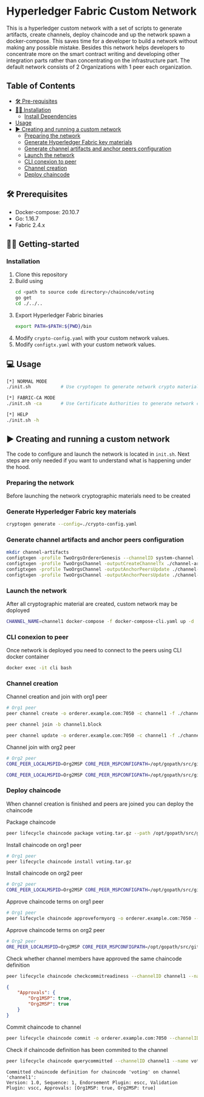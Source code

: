 # Hyperledger Fabric Custom Network

This is a hyperledger custom network with a set of scripts to generate artifacts, create channels, deploy chaincode and up the network spawn a docker-compose. This saves time for a developer to build a network without making any possible mistake. Besides this network helps developers to concentrate more on the smart contract writing and developing other integration parts rather than concentrating on the infrastructure part. The default network consists of 2 Organizations with 1 peer each organization.


## Table of Contents

- [🛠️ Pre-requisites](#🛠️-prequisites)
- [👨‍💻 Installation](#👨‍💻-getting-started)
  - [Install Dependencies](#installation)
- [Usage](#💻usage)
- [▶️ Creating and running a custom network](#▶️-creating-and-running-a-custom-network)
  - [Preparing the network](#preparing-the-network)  
  - [Generate Hyperledger Fabric key materials](#generate-hyperledger-fabric-key-materials)  
  - [Generate channel artifacts and anchor peers configuration](#generate-channel-artifacts-and-anchor-peers-configuration)  
  - [Launch the network](#launch-the-network)  
  - [CLI conexion to peer](#cli-conexion-to-peer)  
  - [Channel creation](#channel-creation)  
  - [Deploy chaincode](#deploy-chaincode)

## 🛠️ Prerequisites

- Docker-compose: 20.10.7
- Go: 1.16.7
- Fabric 2.4.x

## 👨‍💻 Getting-started

### Installation

1. Clone this repository
2. Build using 
    ```sh
    cd <path to source code directory>/chaincode/voting
    go get
    cd ./../..
    ```
3. Export Hyperledger Fabric binaries
    ```sh
    export PATH=$PATH:${PWD}/bin
    ``` 
4. Modify `crypto-config.yaml` with your custom network values.
5. Modify `configtx.yaml` with your custom network values.


## 💻 Usage

```sh
[*] NORMAL MODE
./init.sh           # Use cryptogen to generate network crypto materials 

[*] FABRIC-CA MODE
./init.sh -ca       # Use Certificate Authorities to generate network crypto materials

[*] HELP
./init.sh -h

```

## ▶️ Creating and running a custom network

The code to configure and launch the network is located in `init.sh`. Next steps are only needed if you want to understand what is happening under the hood.

### Preparing the network

Before launching the network cryptographic materials need to be created

### Generate Hyperledger Fabric key materials 

```sh
cryptogen generate --config=./crypto-config.yaml
```

### Generate channel artifacts and anchor peers configuration

```sh
mkdir channel-artifacts
configtxgen -profile TwoOrgsOrdererGenesis --channelID system-channel -outputBlock ./channel-artifacts/genesis.block
configtxgen -profile TwoOrgsChannel -outputCreateChannelTx ./channel-artifacts/channel.tx --channelID channel1
configtxgen -profile TwoOrgsChannel -outputAnchorPeersUpdate ./channel-artifacts/Org1MSPanchors.tx --channelID channel1 -asOrg Org1MSP
configtxgen -profile TwoOrgsChannel -outputAnchorPeersUpdate ./channel-artifacts/Org2MSPanchors.tx --channelID channel1 -asOrg Org2MSP
```

### Launch the network

After all cryptographic material are created, custom network may be doployed

```sh
CHANNEL_NAME=channel1 docker-compose -f docker-compose-cli.yaml up -d
```

### CLI conexion to peer

Once network is deployed you need to connect to the peers using CLI docker container

```sh
docker exec -it cli bash
```

### Channel creation 

Channel creation and join with org1 peer
```sh
# Org1 peer
peer channel create -o orderer.example.com:7050 -c channel1 -f ./channel-artifacts/channel.tx --tls true --cafile /opt/gopath/src/github.com/hyperledger/fabric/peer/crypto/ordererOrganizations/example.com/orderers/orderer.example.com/msp/tlscacerts/tlsca.example.com-cert.pem 

peer channel join -b channel1.block

peer channel update -o orderer.example.com:7050 -c channel1 -f ./channel-artifacts/Org1MSPanchors.tx --tls --cafile /opt/gopath/src/github.com/hyperledger/fabric/peer/crypto/ordererOrganizations/example.com/msp/tlscacerts/tlsca.example.com-cert.pem
```

Channel join with org2 peer
```sh
# Org2 peer
CORE_PEER_LOCALMSPID=Org2MSP CORE_PEER_MSPCONFIGPATH=/opt/gopath/src/github.com/hyperledger/fabric/peer/crypto/peerOrganizations/org2.example.com/users/Admin@org2.example.com/msp CORE_PEER_ADDRESS=peer0.org2.example.com:7051 CORE_PEER_TLS_ROOTCERT_FILE=/opt/gopath/src/github.com/hyperledger/fabric/peer/crypto/peerOrganizations/org2.example.com/peers/peer0.org2.example.com/tls/ca.crt peer channel join -b ./channel1.block

CORE_PEER_LOCALMSPID=Org2MSP CORE_PEER_MSPCONFIGPATH=/opt/gopath/src/github.com/hyperledger/fabric/peer/crypto/peerOrganizations/org2.example.com/users/Admin@org2.example.com/msp CORE_PEER_ADDRESS=peer0.org2.example.com:7051 CORE_PEER_TLS_ROOTCERT_FILE=/opt/gopath/src/github.com/hyperledger/fabric/peer/crypto/peerOrganizations/org2.example.com/peers/peer0.org2.example.com/tls/ca.crt peer channel update -o orderer.example.com:7050 -c channel1 -f ./channel-artifacts/Org2MSPanchors.tx --tls --cafile /opt/gopath/src/github.com/hyperledger/fabric/peer/crypto/ordererOrganizations/example.com/msp/tlscacerts/tlsca.example.com-cert.pem
``` 

### Deploy chaincode

When channel creation is finished and peers are joined you can deploy the chaincode

Package chaincode
```sh
peer lifecycle chaincode package voting.tar.gz --path /opt/gopath/src/github.com/chaincode/voting/ --lang golang --label voting_1.0
```

Install chaincode on org1 peer
```sh
# Org1 peer
peer lifecycle chaincode install voting.tar.gz
```

Install chaincode on org2 peer
```sh
# Org2 peer
CORE_PEER_LOCALMSPID=Org2MSP CORE_PEER_MSPCONFIGPATH=/opt/gopath/src/github.com/hyperledger/fabric/peer/crypto/peerOrganizations/org2.example.com/users/Admin@org2.example.com/msp CORE_PEER_ADDRESS=peer0.org2.example.com:7051 CORE_PEER_TLS_ROOTCERT_FILE=/opt/gopath/src/github.com/hyperledger/fabric/peer/crypto/peerOrganizations/org2.example.com/peers/peer0.org2.example.com/tls/ca.crt peer lifecycle chaincode install voting.tar.gz
```

Approve chaincode terms on org1 peer
```sh
# Org1 peer
peer lifecycle chaincode approveformyorg -o orderer.example.com:7050 --channelID channel1 --name voting --version 1.0 --package-id voting_1.0:9cd1e8c5f0e29fe5d4a45fddbfa539157d81629598d7f8c6a7d45a98c514e454 --sequence 1 --tls --cafile /opt/gopath/src/github.com/hyperledger/fabric/peer/crypto/ordererOrganizations/example.com/orderers/orderer.example.com/msp/tlscacerts/tlsca.example.com-cert.pem
``` 

Approve chaincode terms on org2 peer
```sh
# Org2 peer
ORE_PEER_LOCALMSPID=Org2MSP CORE_PEER_MSPCONFIGPATH=/opt/gopath/src/github.com/hyperledger/fabric/peer/crypto/peerOrganizations/org2.example.com/users/Admin@org2.example.com/msp CORE_PEER_ADDRESS=peer0.org2.example.com:7051 CORE_PEER_TLS_ROOTCERT_FILE=/opt/gopath/src/github.com/hyperledger/fabric/peer/crypto/peerOrganizations/org2.example.com/peers/peer0.org2.example.com/tls/ca.crt peer lifecycle chaincode approveformyorg -o orderer.example.com:7050 --channelID channel1 --name voting --version 1.0 --package-id voting_1.0:9cd1e8c5f0e29fe5d4a45fddbfa539157d81629598d7f8c6a7d45a98c514e454 --sequence 1 --tls --cafile /opt/gopath/src/github.com/hyperledger/fabric/peer/crypto/ordererOrganizations/example.com/orderers/orderer.example.com/msp/tlscacerts/tlsca.example.com-cert.pem
``` 

Check whether channel members have approved the same chaincode definition
```sh
peer lifecycle chaincode checkcommitreadiness --channelID channel1 --name voting --version 1.0 --sequence 1 --tls --cafile /opt/gopath/src/github.com/hyperledger/fabric/peer/crypto/ordererOrganizations/example.com/orderers/orderer.example.com/msp/tlscacerts/tlsca.example.com-cert.pem --output json
```

```json
{
    "Approvals": {
        "Org1MSP": true,
        "Org2MSP": true
    }
}
```

Commit chaincode to channel
```sh
peer lifecycle chaincode commit -o orderer.example.com:7050 --channelID channel1 --name voting --version 1.0 --sequence 1 --tls --cafile /opt/gopath/src/github.com/hyperledger/fabric/peer/crypto/ordererOrganizations/example.com/orderers/orderer.example.com/msp/tlscacerts/tlsca.example.com-cert.pem --peerAddresses peer0.org1.example.com:7051 --tlsRootCertFiles /opt/gopath/src/github.com/hyperledger/fabric/peer/crypto/peerOrganizations/org1.example.com/peers/peer0.org1.example.com/tls/ca.crt --peerAddresses peer0.org2.example.com:7051 --tlsRootCertFiles /opt/gopath/src/github.com/hyperledger/fabric/peer/crypto/peerOrganizations/org2.example.com/peers/peer0.org2.example.com/tls/ca.crt
```

Check if chaincode definition has been commited to the channel
```sh
peer lifecycle chaincode querycommitted --channelID channel1 --name voting --cafile /opt/gopath/src/github.com/hyperledger/fabric/peer/crypto/ordererOrganizations/example.com/msp/tlscacerts/tlsca.example.com-cert.pem
```
```
Committed chaincode definition for chaincode 'voting' on channel 'channel1':
Version: 1.0, Sequence: 1, Endorsement Plugin: escc, Validation Plugin: vscc, Approvals: [Org1MSP: true, Org2MSP: true]
```